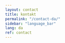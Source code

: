 ```yaml
---
layout: contact
title: kontakt
permalink: "/contact-da/"
sidebar: "language_bar"
lang: da
ref: contact
--- 
```


